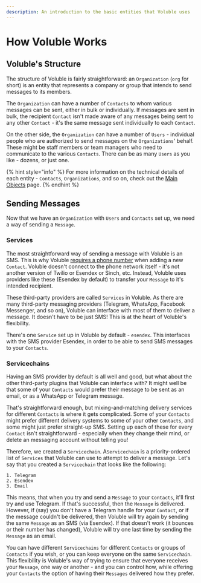```yaml
---
description: An introduction to the basic entities that Voluble uses
---
```


# How Voluble Works

## Voluble's Structure

The structure of Voluble is fairly straightforward: an `Organization` \(`org` for short\) is an entity that represents a company or group that intends to send messages to its members.

The `Organization` can have a number of `Contacts` to whom various messages can be sent, either in bulk or individually. If messages are sent in bulk, the recipient `Contact` isn't made aware of any messages being sent to any other `Contact` - it's the same message sent individually to each `Contact`.

On the other side, the `Organization` can have a number of `Users` - individual people who are authorized to send messages on the `Organizations`' behalf. These might be staff members or team managers who need to communicate to the various `Contacts`. There can be as many `Users` as you like - dozens, or just one.

{% hint style="info" %}
For more information on the technical details of each entity - `Contacts`, `Organizations`, and so on, check out the [Main Objects](voluble-common-elements/main-objects/) page.
{% endhint %}

## Sending Messages

Now that we have an `Organization` with `Users` and `Contacts` set up, we need a way of sending a `Message`.

### Services

The most straightforward way of sending a message with Voluble is an SMS. This is why Voluble [requires a phone number](voluble-common-elements/main-objects/contact.md) when adding a new `Contact`. Voluble doesn't connect to the phone network itself - it's not another version of Twilio or Esendex or Sinch, etc. Instead, Voluble uses providers like these \(Esendex by default\) to transfer your `Message` to it's intended recipient.

These third-party providers are called `Services` in Voluble. As there are many third-party messaging providers \(Telegram, WhatsApp, Facebook Messenger, and so on\), Voluble can interface with most of them to deliver a message. It doesn't have to be just SMS! This is at the heart of Voluble's flexibility.

There's one `Service` set up in Voluble by default - `esendex`. This interfaces with the SMS provider Esendex, in order to be able to send SMS messages to your `Contacts`.

### Servicechains

Having an SMS provider by default is all well and good, but what about the other third-party plugins that Voluble can interface with? It might well be that some of your `Contacts` would prefer their message to be sent as an email, or as a WhatsApp or Telegram message.

That's straightforward enough, but mixing-and-matching delivery services for different `Contacts` is where it gets complicated. Some of your `Contacts` might prefer different delivery systems to some of your other `Contacts`, and some might just prefer straight-up SMS. Setting up each of these for every `Contact` isn't straightforward - especially when they change their mind, or delete an messaging account without telling you!

Therefore, we created a `Servicechain`. A`Servicechain` is a priority-ordered list of `Services` that Voluble can use to attempt to deliver a message. Let's say that you created a `Servicechain` that looks like the following:

```text
1. Telegram
2. Esendex
3. Email
```

This means, that when you try and send a `Message` to your `Contacts`, it'll first try and use Telegram. If that's successful, then the `Message` is delivered. However, if \(say\) you don't have a Telegram handle for your `Contact`, or if the message couldn't be delivered, then Voluble will try again by sending the same `Message` as an SMS \(via Esendex\). If that doesn't work \(it bounces or their number has changed\), Voluble will try one last time by sending the `Message` as an email.

You can have different `Servicechains` for different `Contacts` or groups of `Contacts` if you wish, or you can keep everyone on the same `Servicechain`. This flexibility is Voluble's way of trying to ensure that everyone receives your `Message`, one way or another - and you can control how, while offering your `Contacts` the option of having their `Messages`  delivered how they prefer.

